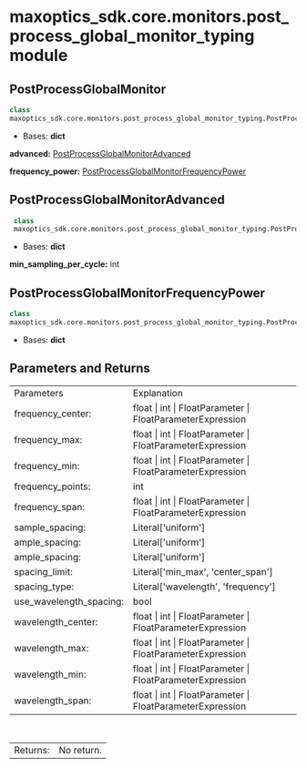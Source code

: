# maxoptics_sdk.core.monitors.post_process_global_monitor_typing module

## PostProcessGlobalMonitor
```py
class 
maxoptics_sdk.core.monitors.post_process_global_monitor_typing.PostProcessGlobalMonitor(*args, **kwargs)
```

- Bases: **dict**
  
**advanced:** [PostProcessGlobalMonitorAdvanced](#jump1)

**frequency_power:** [PostProcessGlobalMonitorFrequencyPower](#jump2)

<span id="jump1"></span>

## PostProcessGlobalMonitorAdvanced
```py
 class 
 maxoptics_sdk.core.monitors.post_process_global_monitor_typing.PostProcessGlobalMonitorAdvanced(*args, **kwargs)    
```


- Bases: **dict**


**min_sampling_per_cycle:** int


<span id="jump2"></span>

## PostProcessGlobalMonitorFrequencyPower
```py
class 
maxoptics_sdk.core.monitors.post_process_global_monitor_typing.PostProcessGlobalMonitorFrequencyPower(*args, **kwargs)
```

- Bases: **dict**

## Parameters and Returns
<table class="custom-table">
  <tr>
    <td class="typeface">Parameters</td>
    <td class="typeface">Explanation</td>
  </tr>

  <tr>
    <td>frequency_center:</td>
    <td>float | int | FloatParameter | FloatParameterExpression</td>
  </tr>

  <tr>
    <td class="first-coluumn">frequency_max:</td>
    <td class="second-column">float | int | FloatParameter | FloatParameterExpression
    </td>
  </tr>

  <tr>
    <td>frequency_min:</td>
    <td>float | int | FloatParameter | FloatParameterExpression</td>
  </tr>

  <tr>
    <td> frequency_points:</td>
    <td> int </td>
  </tr>

  <tr>
    <td>frequency_span:</td>
    <td>float | int | FloatParameter | FloatParameterExpression</td>
  </tr>

  <tr>
    <td>sample_spacing:</td>
    <td>Literal['uniform']</td>
  </tr>

<tr>
    <td>ample_spacing:</td>
    <td>Literal['uniform']</td>
  </tr>
  
<tr>
    <td>ample_spacing:</td>
    <td>Literal['uniform']</td>
  </tr>

<tr>
    <td>spacing_limit:</td>
    <td>Literal['min_max', 'center_span']</td>
  </tr>

<tr>
    <td>spacing_type:</td>
    <td>Literal['wavelength', 'frequency']</td>
  </tr>

<tr>
    <td>use_wavelength_spacing:</td>
    <td>bool</td>
  </tr>

<tr>
    <td>wavelength_center:</td>
    <td>float | int | FloatParameter | FloatParameterExpression</td>
  </tr>

<tr>
    <td>wavelength_max:</td>
    <td>float | int | FloatParameter | FloatParameterExpression</td>
  </tr>


<tr>
    <td>wavelength_min:</td>
    <td>float | int | FloatParameter | FloatParameterExpression</td>
  </tr>

<tr>
    <td>wavelength_span:</td>
    <td>float | int | FloatParameter | FloatParameterExpression</td>
  </tr>


</table>

<br/> 
<table class="custom-table">
  <tr>
    <td class="third-column">Returns:</td>
    <td class="fourth-column">No return.</td>
  </tr>
</table>